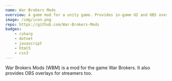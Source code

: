 ```yaml
---
name: War Brokers Mods
overview: A game mod for a unity game. Provides in-game UI and OBS overlays.
image: /img/icon.png
repo: https://github.com/War-Brokers-Mods
badges:
    - csharp
    - dotnet
    - javascript
    - html5
    - css3
---
```


War Brokers Mods (WBM) is a mod for the game War Brokers. It also provides OBS overlays for streamers too.
